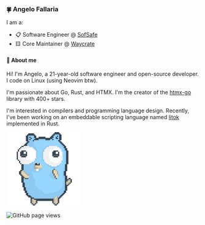 ### 🍀 Angelo Fallaria

I am a:

* 📋 Software Engineer @ [SofSafe](https://sofsafe.cloud)
* 🟨 Core Maintainer @ [Waycrate](https://github.com/silverlang)

#### 👋 About me

Hi! I'm Angelo, a 21-year-old software engineer and open-source developer. I code on Linux (using Neovim btw).

I'm passionate about Go, Rust, and HTMX. I'm the creator of the [htmx-go](https://github.com/angelofallars/htmx-go) library with 400+ stars.

I'm interested in compilers and programming language design. Recently, I've been working on an embeddable scripting language named [litok](https://git.sr.ht/~kolunmi/litok/tree/rust-version/item/README.md) implemented in Rust. 

![](./dancing-gopher.gif)

<img src="https://komarev.com/ghpvc/?username=angelofallars&color=45707a&style=flat-square" alt="GitHub page views">
